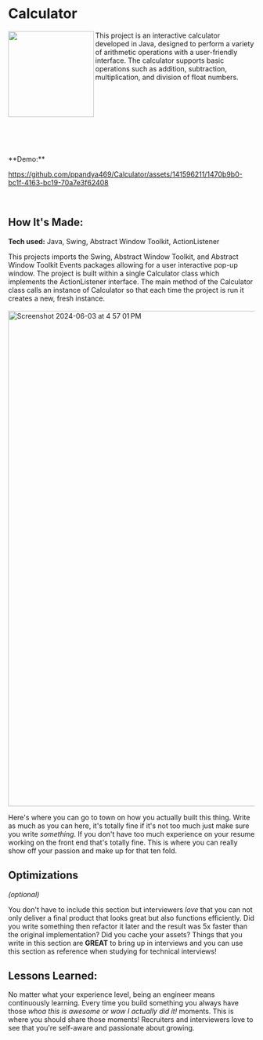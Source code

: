 # Calculator
<img align="left" width="175" src="https://github.com/ppandya469/Calculator/assets/141596211/6a3b3310-7a4e-46d9-aefa-b9903d37b2af" />

<p align="left"> This project is an interactive calculator developed in Java, designed to perform a variety of arithmetic operations with a user-friendly interface. The calculator supports basic operations such as addition, subtraction, multiplication, and division of float numbers. </p>

<br>
<br>
<br>
<br>
<br>
<br>
<br>
<br>
**Demo:**

https://github.com/ppandya469/Calculator/assets/141596211/1470b9b0-bc1f-4163-bc19-70a7e3f62408

<br>

## How It's Made:

**Tech used:** Java, Swing, Abstract Window Toolkit, ActionListener

This projects imports the Swing, Abstract Window Toolkit, and Abstract Window Toolkit Events packages allowing for a user interactive pop-up window. The project is built within a single Calculator class which implements the ActionListener interface. The main method of the Calculator class calls an instance of Calculator so that each time the project is run it creates a new, fresh instance. 
<br>
<br>
<img width="1010" alt="Screenshot 2024-06-03 at 4 57 01 PM" src="https://github.com/ppandya469/Calculator/assets/141596211/c57109c9-da0f-4d3a-b863-06127759978b">
<br>



Here's where you can go to town on how you actually built this thing. Write as much as you can here, it's totally fine if it's not too much just make sure you write *something*. If you don't have too much experience on your resume working on the front end that's totally fine. This is where you can really show off your passion and make up for that ten fold.
<br>


## Optimizations
*(optional)*

You don't have to include this section but interviewers *love* that you can not only deliver a final product that looks great but also functions efficiently. Did you write something then refactor it later and the result was 5x faster than the original implementation? Did you cache your assets? Things that you write in this section are **GREAT** to bring up in interviews and you can use this section as reference when studying for technical interviews!
<br>

## Lessons Learned:

No matter what your experience level, being an engineer means continuously learning. Every time you build something you always have those *whoa this is awesome* or *wow I actually did it!* moments. This is where you should share those moments! Recruiters and interviewers love to see that you're self-aware and passionate about growing.
